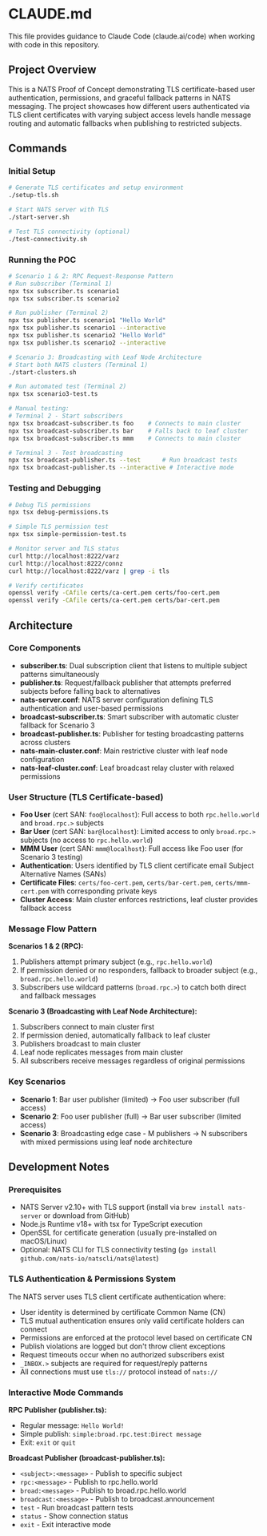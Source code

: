 # CLAUDE.md

This file provides guidance to Claude Code (claude.ai/code) when working with code in this repository.

## Project Overview

This is a NATS Proof of Concept demonstrating TLS certificate-based user authentication, permissions, and graceful fallback patterns in NATS messaging. The project showcases how different users authenticated via TLS client certificates with varying subject access levels handle message routing and automatic fallbacks when publishing to restricted subjects.

## Commands

### Initial Setup
```bash
# Generate TLS certificates and setup environment
./setup-tls.sh

# Start NATS server with TLS
./start-server.sh

# Test TLS connectivity (optional)
./test-connectivity.sh
```

### Running the POC
```bash
# Scenario 1 & 2: RPC Request-Response Pattern
# Run subscriber (Terminal 1)
npx tsx subscriber.ts scenario1
npx tsx subscriber.ts scenario2

# Run publisher (Terminal 2)  
npx tsx publisher.ts scenario1 "Hello World"
npx tsx publisher.ts scenario1 --interactive
npx tsx publisher.ts scenario2 "Hello World"
npx tsx publisher.ts scenario2 --interactive

# Scenario 3: Broadcasting with Leaf Node Architecture
# Start both NATS clusters (Terminal 1)
./start-clusters.sh

# Run automated test (Terminal 2)
npx tsx scenario3-test.ts

# Manual testing:
# Terminal 2 - Start subscribers
npx tsx broadcast-subscriber.ts foo    # Connects to main cluster
npx tsx broadcast-subscriber.ts bar    # Falls back to leaf cluster
npx tsx broadcast-subscriber.ts mmm    # Connects to main cluster

# Terminal 3 - Test broadcasting  
npx tsx broadcast-publisher.ts --test      # Run broadcast tests
npx tsx broadcast-publisher.ts --interactive # Interactive mode
```

### Testing and Debugging
```bash
# Debug TLS permissions
npx tsx debug-permissions.ts

# Simple TLS permission test
npx tsx simple-permission-test.ts

# Monitor server and TLS status
curl http://localhost:8222/varz
curl http://localhost:8222/connz
curl http://localhost:8222/varz | grep -i tls

# Verify certificates
openssl verify -CAfile certs/ca-cert.pem certs/foo-cert.pem
openssl verify -CAfile certs/ca-cert.pem certs/bar-cert.pem
```

## Architecture

### Core Components
- **subscriber.ts**: Dual subscription client that listens to multiple subject patterns simultaneously
- **publisher.ts**: Request/fallback publisher that attempts preferred subjects before falling back to alternatives
- **nats-server.conf**: NATS server configuration defining TLS authentication and user-based permissions
- **broadcast-subscriber.ts**: Smart subscriber with automatic cluster fallback for Scenario 3
- **broadcast-publisher.ts**: Publisher for testing broadcasting patterns across clusters
- **nats-main-cluster.conf**: Main restrictive cluster with leaf node configuration
- **nats-leaf-cluster.conf**: Leaf broadcast relay cluster with relaxed permissions

### User Structure (TLS Certificate-based)
- **Foo User** (cert SAN: `foo@localhost`): Full access to both `rpc.hello.world` and `broad.rpc.>` subjects
- **Bar User** (cert SAN: `bar@localhost`): Limited access to only `broad.rpc.>` subjects (no access to `rpc.hello.world`)
- **MMM User** (cert SAN: `mmm@localhost`): Full access like Foo user (for Scenario 3 testing)
- **Authentication**: Users identified by TLS client certificate email Subject Alternative Names (SANs)
- **Certificate Files**: `certs/foo-cert.pem`, `certs/bar-cert.pem`, `certs/mmm-cert.pem` with corresponding private keys
- **Cluster Access**: Main cluster enforces restrictions, leaf cluster provides fallback access

### Message Flow Pattern

**Scenarios 1 & 2 (RPC):**
1. Publishers attempt primary subject (e.g., `rpc.hello.world`)
2. If permission denied or no responders, fallback to broader subject (e.g., `broad.rpc.hello.world`)  
3. Subscribers use wildcard patterns (`broad.rpc.>`) to catch both direct and fallback messages

**Scenario 3 (Broadcasting with Leaf Node Architecture):**
1. Subscribers connect to main cluster first
2. If permission denied, automatically fallback to leaf cluster  
3. Publishers broadcast to main cluster
4. Leaf node replicates messages from main cluster
5. All subscribers receive messages regardless of original permissions

### Key Scenarios
- **Scenario 1**: Bar user publisher (limited) → Foo user subscriber (full access)
- **Scenario 2**: Foo user publisher (full) → Bar user subscriber (limited access)
- **Scenario 3**: Broadcasting edge case - M publishers → N subscribers with mixed permissions using leaf node architecture

## Development Notes

### Prerequisites
- NATS Server v2.10+ with TLS support (install via `brew install nats-server` or download from GitHub)
- Node.js Runtime v18+ with tsx for TypeScript execution
- OpenSSL for certificate generation (usually pre-installed on macOS/Linux)
- Optional: NATS CLI for TLS connectivity testing (`go install github.com/nats-io/natscli/nats@latest`)

### TLS Authentication & Permissions System
The NATS server uses TLS client certificate authentication where:
- User identity is determined by certificate Common Name (CN)
- TLS mutual authentication ensures only valid certificate holders can connect
- Permissions are enforced at the protocol level based on certificate CN
- Publish violations are logged but don't throw client exceptions
- Request timeouts occur when no authorized subscribers exist
- `_INBOX.>` subjects are required for request/reply patterns
- All connections must use `tls://` protocol instead of `nats://`

### Interactive Mode Commands

**RPC Publisher (publisher.ts):**
- Regular message: `Hello World!`
- Simple publish: `simple:broad.rpc.test:Direct message`
- Exit: `exit` or `quit`

**Broadcast Publisher (broadcast-publisher.ts):**
- `<subject>:<message>` - Publish to specific subject
- `rpc:<message>` - Publish to rpc.hello.world
- `broad:<message>` - Publish to broad.rpc.hello.world
- `broadcast:<message>` - Publish to broadcast.announcement
- `test` - Run broadcast pattern tests
- `status` - Show connection status
- `exit` - Exit interactive mode